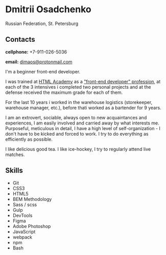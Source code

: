 # Dmitrii Osadchenko

Russian Federation, St. Petersburg
## Contacts

**cellphone:** +7-911-026-5036

**email:** dimaos@protonmail.com

I'm a beginner front-end developer.

I was trained at [HTML Academy](https://htmlacademy.ru) as a ["front-end developer" profession](https://htmlacademy.ru/profession/frontender), at each of the 3 intensives i completed two personal projects and at the defense received the maximum grade for each of them.

For the last 10 years i worked in the warehouse logistics (storekeeper, warehouse manager, etc.), before thati worked as a bartender for 9 years.

I am an extrovert, sociable, always open to new acquaintances and experiences, I am easily involved and carried away by what interests me. Purposeful, meticulous in detail, I have a high level of self-organization - I don't have to be kicked and forced to work. I try to do everything as efficiently as possible.

I like delicious good tea. I like ice-hockey, I try to regularly attend live matches.
## Skills

* Git
* CSS3
* HTML5
* BEM Methodology
* Sass / scss
* Gulp
* DevTools
* Figma
* Adobe Photoshop
* JavaScript
* webpack
* npm
* Bash

